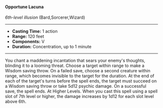 #### Opportune Lacuna
*6th-level illusion* (Bard,Sorcerer,Wizard)
___
- **Casting Time:** 1 action
- **Range:** 120 feet
- **Components:** V
- **Duration:** Concentration, up to 1 minute
---
You chant a maddening incantation that sears your
enemy's thoughts, blinding it to a looming threat.
Choose a target within range to make a Wisdom
saving throw. On a failed save, choose a second
creature within range, which becomes invisible to
the target for the duration. At the end of each of the
target's turns before the spell ends, the target must
succeed on a Wisdom saving throw or take 5d12
psychic damage. On a successful save, the spell
ends.
At Higher Levels.  When you cast this spell using
a spell slot of 7th level or higher, the damage
increases by 1d12 for each slot level above 6th.
